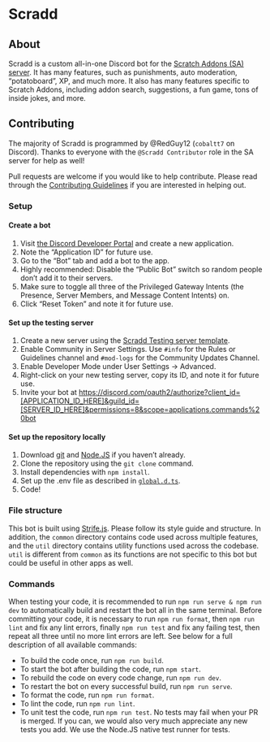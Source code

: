 # Scradd

## About

Scradd is a custom all-in-one Discord bot for the [Scratch Addons (SA) server](https://discord.gg/FPv957V6SD). It has many features, such as punishments, auto moderation, “potatoboard”, XP, and much more. It also has many features specific to Scratch Addons, including addon search, suggestions, a fun game, tons of inside jokes, and more.

## Contributing

The majority of Scradd is programmed by @RedGuy12 (`cobaltt7` on Discord). Thanks to everyone with the `@Scradd Contributor` role in the SA server for help as well!

Pull requests are welcome if you would like to help contribute. Please read through the [Contributing Guidelines](/.github/CONTRIBUTING.md) if you are interested in helping out.

### Setup

#### Create a bot

1. Visit [the Discord Developer Portal](https://discord.com/developers/applications) and create a new application.
2. Note the “Application ID” for future use.
3. Go to the “Bot” tab and add a bot to the app.
4. Highly recommended: Disable the “Public Bot” switch so random people don’t add it to their servers.
5. Make sure to toggle all three of the Privileged Gateway Intents (the Presence, Server Members, and Message Content Intents) on.
6. Click “Reset Token” and note it for future use.

#### Set up the testing server

1. Create a new server using the [Scradd Testing server template](https://discord.new/htbTxKBq6EVp).
2. Enable Community in Server Settings. Use `#info` for the Rules or Guidelines channel and `#mod-logs` for the Community Updates Channel.
3. Enable Developer Mode under User Settings → Advanced.
4. Right-click on your new testing server, copy its ID, and note it for future use.
5. Invite your bot at https://discord.com/oauth2/authorize?client_id=[APPLICATION_ID_HERE]&guild_id=[SERVER_ID_HERE]&permissions=8&scope=applications.commands%20bot

#### Set up the repository locally

1. Download [git](https://git-scm.com) and [Node.JS](https://nodejs.org) if you haven’t already.
2. Clone the repository using the `git clone` command.
3. Install dependencies with `npm install`.
4. Set up the .env file as described in [`global.d.ts`](/common/types/global.d.ts#L45L58).
5. Code!

### File structure

This bot is built using [Strife.js](https://github.com/RedGuy12/strife.js). Please follow its style guide and structure. In addition, the `common` directory contains code used across multiple features, and the `util` directory contains utility functions used across the codebase. `util` is different from `common` as its functions are not specific to this bot but could be useful in other apps as well.

### Commands

When testing your code, it is recommended to run `npm run serve & npm run dev` to automatically build and restart the bot all in the same terminal. Before committing your code, it is necessary to run `npm run format`, then `npm run lint` and fix any lint errors, finally `npm run test` and fix any failing test, then repeat all three until no more lint errors are left. See below for a full description of all available commands:

-   To build the code once, run `npm run build`.
-   To start the bot after building the code, run `npm start`.
-   To rebuild the code on every code change, run `npm run dev`.
-   To restart the bot on every successful build, run `npm run serve`.
-   To format the code, run `npm run format`.
-   To lint the code, run `npm run lint`.
-   To unit test the code, run `npm run test`. No tests may fail when your PR is merged. If you can, we would also very much appreciate any new tests you add. We use the Node.JS native test runner for tests.
